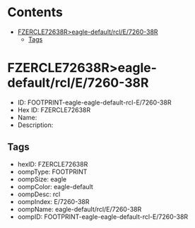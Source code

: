 



Contents
========

* [FZERCLE72638R>eagle-default/rcl/E/7260-38R](#fzercle72638reagle-defaultrcle7260-38r)
	* [Tags](#tags)

# FZERCLE72638R>eagle-default/rcl/E/7260-38R

- ID: FOOTPRINT-eagle-eagle-default-rcl-E/7260-38R
- Hex ID: FZERCLE72638R
- Name: 
- Description: 

## Tags

- hexID: FZERCLE72638R
- oompType: FOOTPRINT
- oompSize: eagle
- oompColor: eagle-default
- oompDesc: rcl
- oompIndex: E/7260-38R
- oompName: eagle-default/rcl/E/7260-38R
- oompID: FOOTPRINT-eagle-eagle-default-rcl-E/7260-38R
